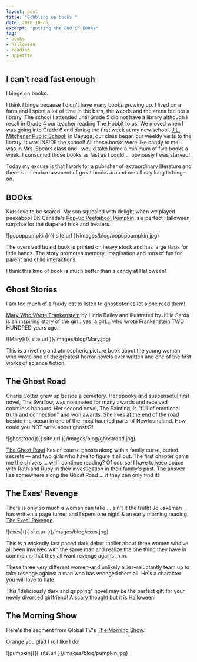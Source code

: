 ```yaml
---
layout: post
title: "Gobbling up books "
date: 2018-10-05   
excerpt: "putting the BOO in BOOks"
tag:
- books
- halloween
- reading
- appetite
---
```


## I can't read fast enough

I binge on books.

I think I binge because I didn't have many books growing up. I lived on a farm and I spent a lot of time in the barn, the woods and the arena but not a library. The school I attended until Grade 5 did not have a library although I recall in Grade 4 our teacher reading The Hobbit to us! We moved when I was going into Grade 6 and during the first week at my new school, [J.L. Mitchener Public School](https://jlmitchenerblog.wordpress.com/about/), in Cayuga, our class began our weekly visits to the library. It was INSIDE the school! All these books were like candy to me! I was in Mrs. Spears class and I would take home a minimum of five books a week. I consumed those books as fast as I could ... obviously I was starved!

Today my excuse is that I work for a publisher of extraordinary literature and there is an embarrassment of great books around me all day long to binge on.

## BOOks

Kids love to be scared! My son squealed with delight when we played peekaboo! DK Canada's [Pop-up Peekaboo! Pumpkin](https://www.penguinrandomhouse.ca/books/538791/pop-up-peekaboo-pumpkin-by-dk/9781465452764) is a perfect Halloween surprise for the diapered trick and treaters.

![popuppumpkin]({{ site.url }}/images/blog/popuppumpkin.jpg)

The oversized board book is printed on heavy stock and has large flaps for little hands. The story promotes memory, imagination and tons of fun for parent and child interactions.

I think this kind of book is much better than a candy at Halloween!

## Ghost Stories

I am too much of a fraidy cat to listen to ghost stories let alone read them!

[Mary Who Wrote Frankenstein](https://www.penguinrandomhouse.com/books/225745/mary-who-wrote-frankenstein-by-linda-bailey-illustrated-by-julia-sarda/9781770495593/) by Linda Bailey and illustrated by Júlia Sardà is an inspiring story of the girl...yes, a girl... who wrote Frankenstein TWO HUNDRED years ago.

![Mary]({{ site.url }}/images/blog/Mary.jpg)

This is a riveting and atmospheric picture book about the young woman who wrote one of the greatest horror novels ever written and one of the first works of science fiction.  

## The Ghost Road

Charis Cotter grew up beside a cemetery. Her spooky and suspenseful first novel, The Swallow, was nominated for many awards and received countless honours. Her second novel, The Painting, is "full of emotional truth and connection" and won awards. She lives at the end of the road beside the ocean in one of the most haunted parts of Newfoundland. How could you NOT write about ghosts?!

![ghostroad]({{ site.url }}/images/blog/ghostroad.jpg)

[The Ghost Road](https://www.penguinrandomhouse.com/books/546558/the-ghost-road-by-charis-cotter/9781101918890/) has of course ghosts along with a family curse, buried secrets — and two girls who have to figure it all out. The first chapter game me the shivers ... will I continue reading? Of course! I have to keep apace with Ruth and Ruby in their investigation in their family's past. The answer lies somewhere along the Ghost Road ... if they can only find it!

## The Exes' Revenge

There is only so much a woman can take ... ain't it the truth! Jo Jakeman has written a page turner and I spent one night & an early morning reading [The Exes' Revenge](https://www.penguinrandomhouse.com/books/577014/the-exes-revenge-by-jo-jakeman/9780440000341/).

![exes]({{ site.url }}/images/blog/exes.jpg)

This is a wickedly fast paced dark debut thriller about three women who’ve all been involved with the same man and realize the one thing they have in common is that they all want revenge against him.

These three very different women–and unlikely allies–reluctantly team up to take revenge against a man who has wronged them all. He's a character you will love to hate.

This "deliciously dark and gripping" novel may be the perfect gift for your newly divorced girlfriend! A scary thought but it is Halloween!

## The Morning Show

<i class="fa fa-television" aria-hidden="true"></i> Here's the segment from Global TV's [The Morning Show](https://globalnews.ca/video/4598818/the-spookiest-halloween-books-for-october).

Orange you glad I roll like I do!

![pumpkin]({{ site.url }}/images/blog/pumpkin.jpg)
